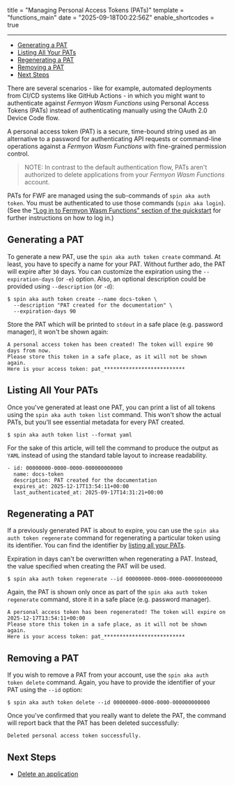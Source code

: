 title = "Managing Personal Access Tokens (PATs)"
template = "functions_main"
date = "2025-09-18T00:22:56Z"
enable_shortcodes = true

---

- [Generating a PAT](#generating-a-pat)
- [Listing All Your PATs](#listing-all-your-pats)
- [Regenerating a PAT](#regenerating-a-pat)
- [Removing a PAT](#removing-a-pat)
- [Next Steps](#next-steps)

There are several scenarios - like for example, automated deployments from CI/CD systems like GitHub Actions - in which you might want to authenticate against *Fermyon Wasm Functions* using Personal Access Tokens (PATs) instead of authenticating manually using the OAuth 2.0 Device Code flow. 

A personal access token (PAT) is a secure, time-bound string used as an alternative to a password for authenticating API requests or command-line operations against a *Fermyon Wasm Functions* with fine-grained permission control.

> NOTE: In contrast to the default authentication flow, PATs aren't authorized to delete applications from your _Fermyon Wasm Functions_ account.

PATs for FWF are managed using the sub-commands of `spin aka auth token`. You must be authenticated to use those commands (`spin aka login`). (See the ["Log in to Fermyon Wasm Functions" section of the quickstart](quickstart#log-in-to-the-fermyon-wasm-functions) for further instructions on how to log in.)

## Generating a PAT

To generate a new PAT, use the `spin aka auth token create` command. At least, you have to specify a name for your PAT. Without further ado, the PAT will expire after `30` days. You can customize the expiration using the `--expiration-days` (or `-e`) option. Also, an optional description could be provided using `--description` (or `-d`): 

<!-- @selectiveCpy -->

```console
$ spin aka auth token create --name docs-token \
  --description "PAT created for the documentation" \
  --expiration-days 90
```
Store the PAT which will be printed to `stdout` in a safe place (e.g. password manager), it won't be shown again:

<!-- @nocpy -->

```console
A personal access token has been created! The token will expire 90 days from now.
Please store this token in a safe place, as it will not be shown again.
Here is your access token: pat_**************************
```

## Listing All Your PATs

Once you've generated at least one PAT, you can print a list of all tokens using the `spin aka auth token list` command. This won't show the actual PATs, but you'll see essential metadata for every PAT created.

<!-- @selectiveCpy -->

```console
$ spin aka auth token list --format yaml
```

For the sake of this article, will tell the command to produce the output as `YAML` instead of using the standard table layout to increase readability.

<!-- @nocpy -->

```console
- id: 00000000-0000-0000-000000000000
  name: docs-token
  description: PAT created for the documentation
  expires_at: 2025-12-17T13:54:11+00:00
  last_authenticated_at: 2025-09-17T14:31:21+00:00
```
## Regenerating a PAT

If a previously generated PAT is about to expire, you can use the `spin aka auth token regenerate` command for regenerating a particular token using its identifier. You can find the identifier by [listing all your PATs](#listing-all-your-pats). 

Expiration in days can't be overwritten when regenerating a PAT. Instead, the value specified when creating the PAT will be used. 

<!-- @selectiveCpy -->

```console
$ spin aka auth token regenerate --id 00000000-0000-0000-000000000000
```
Again, the PAT is shown only once as part of the `spin aka auth token regenerate` command, store it in a safe place (e.g. password manager).

<!-- @nocpy -->

```console
A personal access token has been regenerated! The token will expire on 2025-12-17T13:54:11+00:00
Please store this token in a safe place, as it will not be shown again.
Here is your access token: pat_**************************
```

## Removing a PAT

If you wish to remove a PAT from your account, use the `spin aka auth token delete` command. Again, you have to provide the identifier of your PAT using the `--id` option:

<!-- @selectiveCpy -->

```console
$ spin aka auth token delete --id 00000000-0000-0000-000000000000
```

Once you've confirmed that you really want to delete the PAT, the command will report back that the PAT has been deleted successfully:
<!-- @nocpy -->

```console
Deleted personal access token successfully.
```

## Next Steps

- [Delete an application](delete)